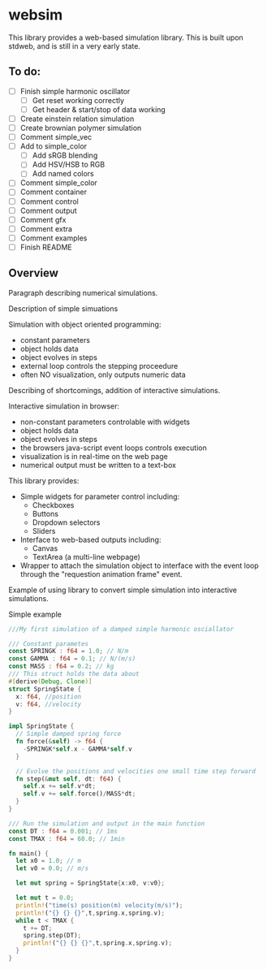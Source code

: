 websim
======

This library provides a web-based simulation library. This is built upon stdweb, and is still in a very early state.

To do:
------
- [ ] Finish simple harmonic oscillator
  - [ ] Get reset working correctly
  - [ ] Get header & start/stop of data working
- [ ] Create einstein relation simulation
- [ ] Create brownian polymer simulation
- [ ] Comment simple_vec
- [ ] Add to simple_color
  - [ ] Add sRGB blending
  - [ ] Add HSV/HSB to RGB
  - [ ] Add named colors
- [ ] Comment simple_color
- [ ] Comment container
- [ ] Comment control
- [ ] Comment output
- [ ] Comment gfx
- [ ] Comment extra
- [ ] Comment examples
- [ ] Finish README

Overview
--------
Paragraph describing numerical simulations.

Description of simple simuations

Simulation with object oriented programming:
* constant parameters
* object holds data
* object evolves in steps
* external loop controls the stepping proceedure
* often NO visualization, only outputs numeric data

Describing of shortcomings, addition of interactive simulations.

Interactive simulation in browser:
* non-constant parameters controlable with widgets
* object holds data
* object evolves in steps
* the browsers java-script event loops controls execution
* visualization is in real-time on the web page
* numerical output must be written to a text-box

This library provides:
* Simple widgets for parameter control including:
  - Checkboxes
  - Buttons
  - Dropdown selectors
  - Sliders
* Interface to web-based outputs including:
  - Canvas
  - TextArea (a multi-line webpage)
* Wrapper to attach the simulation object to interface 
  with the event loop through the "requestion animation 
  frame" event.

Example of using library to convert simple simulation into interactive simulations.

Simple example
```rust
///My first simulation of a damped simple harmonic osciallator

/// Constant parametes
const SPRINGK : f64 = 1.0; // N/m
const GAMMA : f64 = 0.1; // N/(m/s)
const MASS : f64 = 0.2; // kg
/// This struct holds the data about 
#[derive(Debug, Clone)]
struct SpringState {
  x: f64, //position
  v: f64, //velocity
}

impl SpringState {
  // Simple damped spring force
  fn force(&self) -> f64 {
    -SPRINGK*self.x - GAMMA*self.v
  }

  // Evolve the positions and velocities one small time step forward
  fn step(&mut self, dt: f64) {
    self.x += self.v*dt;
    self.v += self.force()/MASS*dt;
  }
}

/// Run the simulation and output in the main function
const DT : f64 = 0.001; // 1ms
const TMAX : f64 = 60.0; // 1min

fn main() {
  let x0 = 1.0; // m
  let v0 = 0.0; // m/s

  let mut spring = SpringState{x:x0, v:v0};

  let mut t = 0.0;
  println!("time(s) position(m) velocity(m/s)");
  println!("{} {} {}",t,spring.x,spring.v);
  while t < TMAX {
    t += DT;
    spring.step(DT);
    println!("{} {} {}",t,spring.x,spring.v);
  } 
}
```
